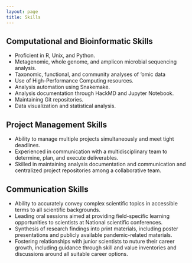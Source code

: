 ```yaml
---
layout: page
title: Skills
---
```


## Computational and Bioinformatic Skills
- Proficient in R, Unix, and Python.
- Metagenomic, whole genome, and amplicon microbial sequencing analysis.
- Taxonomic, functional, and community analyses of ‘omic data
- Use of High-Performance Computing resources.
- Analysis automation using Snakemake.
- Analysis documentation through HackMD and Jupyter Notebook.
- Maintaining Git repositories.
- Data visualization and statistical analysis.

## Project Management Skills
- Ability to manage multiple projects simultaneously and meet tight deadlines.
- Experienced in communication with a multidisciplinary team to determine, plan, and execute deliverables.
- Skilled in maintaining analysis documentation and communication and centralized project repositories among a collaborative team.

## Communication Skills
- Ability to accurately convey complex scientific topics in accessible terms to all scientific backgrounds.
- Leading oral sessions aimed at providing field-specific learning opportunities to scientists at National scientific conferences.
- Synthesis of research findings into print materials, including poster presentations and publicly available pandemic-related materials.
- Fostering relationships with junior scientists to nuture their career growth, including guidance through skill and value inventories and discussions around all suitable career options.



